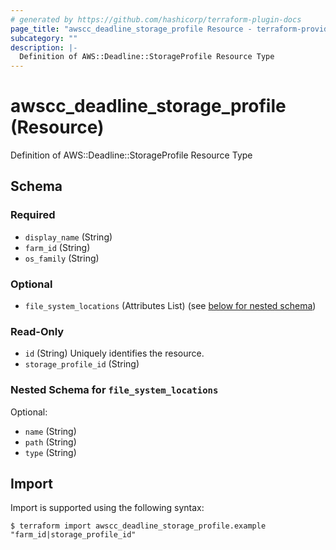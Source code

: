 ```yaml
---
# generated by https://github.com/hashicorp/terraform-plugin-docs
page_title: "awscc_deadline_storage_profile Resource - terraform-provider-awscc"
subcategory: ""
description: |-
  Definition of AWS::Deadline::StorageProfile Resource Type
---
```


# awscc_deadline_storage_profile (Resource)

Definition of AWS::Deadline::StorageProfile Resource Type



<!-- schema generated by tfplugindocs -->
## Schema

### Required

- `display_name` (String)
- `farm_id` (String)
- `os_family` (String)

### Optional

- `file_system_locations` (Attributes List) (see [below for nested schema](#nestedatt--file_system_locations))

### Read-Only

- `id` (String) Uniquely identifies the resource.
- `storage_profile_id` (String)

<a id="nestedatt--file_system_locations"></a>
### Nested Schema for `file_system_locations`

Optional:

- `name` (String)
- `path` (String)
- `type` (String)

## Import

Import is supported using the following syntax:

```shell
$ terraform import awscc_deadline_storage_profile.example "farm_id|storage_profile_id"
```
